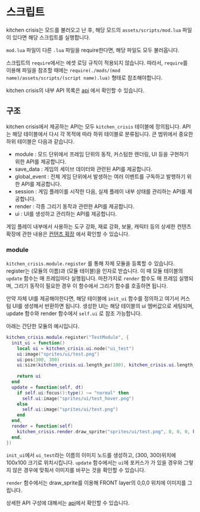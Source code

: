 # 스크립트

kitchen crisis는 모드를 불러오고 난 후, 해당 모드의 `assets/scripts/mod.lua` 파일이 있다면 해당 스크립트를 실행합니다.

`mod.lua` 파일이 다른 `.lua` 파일을 require한다면, 해당 파일도 모두 불러옵니다.

스크립트의 `require`에서는 에셋 로딩 규칙이 적용되지 않습니다. 따라서, `require`를 이용해 파일을 참조할 때에는 `require(./mods/(mod name)/assets/scripts/(script name).lua)` 형태로 참조해야합니다.

kitchen crisis의 내부 API 목록은 [api](api.md) 에서 확인할 수 있습니다.

## 구조

kitchen crisis에서 제공하는 API는 모두 `kitchen_crisis` 테이블에 정의됩니다. API는 해당 테이블에서 다시 각 목적에 따라 하위 테이블로 분류됩니다. 큰 범위에서 중요한 하위 테이블은 다음과 같습니다.

- module : 모드 단위에서 프레임 단위의 동작, 커스텀한 렌더링, UI 등을 구현하기 위한 API를 제공합니다.
- save_data : 게임의 세이브 데이터와 관련된 API를 제공합니다.
- global_event : 전체 게임 단위에서 발생하는 여러 이벤트를 구독하고 발행하기 위한 API를 제공합니다.
- session : 게임 플레이를 시작한 다음, 실제 플레이 내부 상태를 관리하는 API를 제공합니다.
- render : 각종 그리기 동작과 관련한 API를 제공합니다.
- ui : UI를 생성하고 관리하는 API를 제공합니다.

게임 플레이 내부에서 사용하는 도구 강화, 재료 강화, 보물, 캐릭터 등의 상세한 컨텐츠 확장에 관한 내용은 [컨텐츠 확장](contents.md) 에서 확인할 수 있습니다.

### module

`kitchen_crisis.module.register` 를 통해 자체 모듈을 등록할 수 있습니다. register는 (모듈의 이름)과 (모듈 테이블)을 인자로 받습니다. 이 때 모듈 테이블의 `update` 함수는 매 프레임마다 실행됩니다. 마찬가지로 `render` 함수도 매 프레임 실행되며, 그리기 동작이 필요한 경우 이 함수에서 그리기 함수를 호출하면 됩니다.

만약 자체 UI를 제공해야한다면, 해당 테이블에 `init_ui` 함수를 정의하고 여기서 커스텀 UI를 생성해서 반환하면 됩니다. 생성한 UI는 해당 테이블의 ui 멤버값으로 세팅되며, update 함수와 render 함수에서 `self.ui` 로 참조 가능합니다.

아래는 간단한 모듈의 예시입니다.

```lua
kitchen_crisis.module.register("TestModule", {
  init_ui = function()
    local ui = kitchen_crisis.ui.node("ui_test")
    ui:image("sprites/ui/test.png")
    ui:pos(300, 300)
    ui:size(kitchen_crisis.ui.length_px(100), kitchen_crisis.ui.length_px(100))
    
    return ui
  end
  update = function(self, dt)
    if self.ui:focus():type() ~= "normal" then
      self.ui:image("sprites/ui/test_hover.png")
    else
      self.ui:image("sprites/ui/test.png")
    end
  end,
  render = function(self)
    kitchen_crisis.render.draw_sprite("sprites/ui/test.png", 0, 0, 0, kitchen_crisis.render.layer.FRONT)
  end,
})
```

`init_ui`에서 `ui_test`라는 이름의 이미지 노드를 생성하고, (300, 300)위치에 100x100 크기로 위치시킵니다. `update` 함수에서는 `ui`에 포커스가 가 있을 경우와 그렇지 않은 경우에 맞춰서 이미지를 바꾸는 것을 확인할 수 있습니다.

`render` 함수에서는 draw_sprite를 이용해 FRONT layer의 0,0,0 위치에 이미지를 그립니다.

상세한 API 구성에 대해서는 [api](api.md)에서 확인할 수 있습니다.

